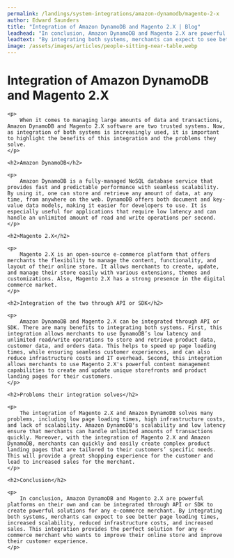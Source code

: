 ```yaml
---
permalink: /landings/system-integrations/amazon-dynamodb/magento-2-x
author: Edward Saunders
title: "Integration of Amazon DynamoDB and Magento 2.X | Blog"
leadhead: "In conclusion, Amazon DynamoDB and Magento 2.X are powerful platforms on their own and can be integrated through API or SDK to create powerful solutions for any e-commerce merchant"
leadtext: "By integrating both systems, merchants can expect to see better page loading times, increased scalability, reduced infrastructure costs, and increased sales. This integration provides the perfect solution for any e-commerce merchant who wants to improve their online store and improve their customer experience."
image: /assets/images/articles/people-sitting-near-table.webp
---
```

<div class="arttext">	<h1>Integration of Amazon DynamoDB and Magento 2.X</h1>

	<p>
		When it comes to managing large amounts of data and transactions, Amazon DynamoDB and Magento 2.X software are two trusted systems. Now, as integration of both systems is increasingly used, it is important to highlight the benefits of this integration and the problems they solve.
	</p>

	<h2>Amazon DynamoDB</h2>

	<p>
		Amazon DynamoDB is a fully-managed NoSQL database service that provides fast and predictable performance with seamless scalability. By using it, one can store and retrieve any amount of data, at any time, from anywhere on the web. DynamoDB offers both document and key-value data models, making it easier for developers to use. It is especially useful for applications that require low latency and can handle an unlimited amount of read and write operations per second.
	</p>

	<h2>Magento 2.X</h2>

	<p>
		Magento 2.X is an open-source e-commerce platform that offers merchants the flexibility to manage the content, functionality, and layout of their online store. It allows merchants to create, update, and manage their store easily with various extensions, themes and customizations. Also, Magento 2.X has a strong presence in the digital commerce market. 
	</p>

	<h2>Integration of the two through API or SDK</h2>

	<p>
		Amazon DynamoDB and Magento 2.X can be integrated through API or SDK. There are many benefits to integrating both systems. First, this integration allows merchants to use DynamoDB’s low latency and unlimited read/write operations to store and retrieve product data, customer data, and orders data. This helps to speed up page loading times, while ensuring seamless customer experiences, and can also reduce infrastructure costs and IT overhead. Second, this integration allows merchants to use Magento 2.X's powerful content management capabilities to create and update unique storefronts and product landing pages for their customers.
	</p>

	<h2>Problems their integration solves</h2>

	<p>
		The integration of Magento 2.X and Amazon DynamoDB solves many problems, including low page loading times, high infrastructure costs, and lack of scalability. Amazon DynamoDB's scalability and low latency ensure that merchants can handle unlimited amounts of transactions quickly. Moreover, with the integration of Magento 2.X and Amazon DynamoDB, merchants can quickly and easily create complex product landing pages that are tailored to their customers’ specific needs. This will provide a great shopping experience for the customer and lead to increased sales for the merchant.
	</p>

	<h2>Conclusion</h2>

	<p>
		In conclusion, Amazon DynamoDB and Magento 2.X are powerful platforms on their own and can be integrated through API or SDK to create powerful solutions for any e-commerce merchant. By integrating both systems, merchants can expect to see better page loading times, increased scalability, reduced infrastructure costs, and increased sales. This integration provides the perfect solution for any e-commerce merchant who wants to improve their online store and improve their customer experience. 
	</p>

</div>